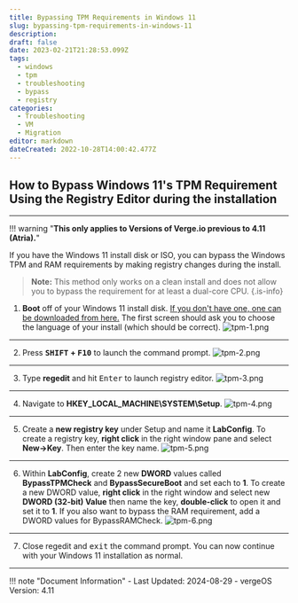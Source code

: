 ```yaml
---
title: Bypassing TPM Requirements in Windows 11
slug: bypassing-tpm-requirements-in-windows-11
description: 
draft: false
date: 2023-02-21T21:28:53.099Z
tags:
  - windows
  - tpm
  - troubleshooting
  - bypass
  - registry
categories:
  - Troubleshooting
  - VM
  - Migration
editor: markdown
dateCreated: 2022-10-28T14:00:42.477Z
---
```


## How to Bypass Windows 11's TPM Requirement Using the Registry Editor during the installation

---

!!! warning "**This only applies to Versions of Verge.io previous to 4.11 (Atria).**"


If you have the Windows 11 install disk or ISO, you can bypass the Windows TPM and RAM requirements by making registry changes during the install.  
> **Note:** This method only works on a clean install and does not allow you to bypass the requirement for at least a dual-core CPU. 
{.is-info}


1. **Boot** off of your Windows 11 install disk. [If you don't have one, one can be downloaded from here.](https://www.microsoft.com/en-us/software-download/windows11) The first screen should ask you to choose the language of your install (which should be correct).
![tpm-1.png](/product-guide/screenshots/tpm-1.png)

---

2. Press **<kbd>SHIFT</kbd> + <kbd>F10</kbd>** to launch the command prompt. 
![tpm-2.png](/product-guide/screenshots/tpm-2.png)

---

3. Type **regedit** and hit <kbd>Enter</kbd> to launch registry editor.
![tpm-3.png](/product-guide/screenshots/tpm-3.png)

---

4. Navigate to **HKEY_LOCAL_MACHINE\SYSTEM\Setup**. 
![tpm-4.png](/product-guide/screenshots/tpm-4.png)

---

5. Create a **new registry key** under Setup and name it **LabConfig**. To create a registry key, **right click** in the right window pane and select **New->Key**. Then enter the key name.
![tpm-5.png](/product-guide/screenshots/tpm-5.png)

---

6. Within **LabConfig**, create 2 new **DWORD** values called **BypassTPMCheck** and **BypassSecureBoot** and set each to **1**. To create a new DWORD value, **right click** in the right window and select new **DWORD (32-bit) Value** then name the key, **double-click** to open it and set it to **1**.
If you also want to bypass the RAM requirement, add a DWORD values for BypassRAMCheck.
![tpm-6.png](/product-guide/screenshots//tpm-6.png)

---



7. Close regedit and <kbd>exit</kbd> the command prompt. You can now continue with your Windows 11 installation as normal.

---

!!! note "Document Information"
    - Last Updated: 2024-08-29
    - vergeOS Version: 4.11
